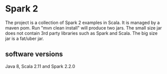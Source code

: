 # Spark 2

The project is a collection of Spark 2 examples in Scala. It is managed by a maven pom. Run "mvn clean install" will produce two jars. The small size jar does not contain 3rd party libraries such as Spark and Scala. The big size jar is a fat/uber jar.

## software versions
Java 8, Scala 2.11 and Spark 2.2.0